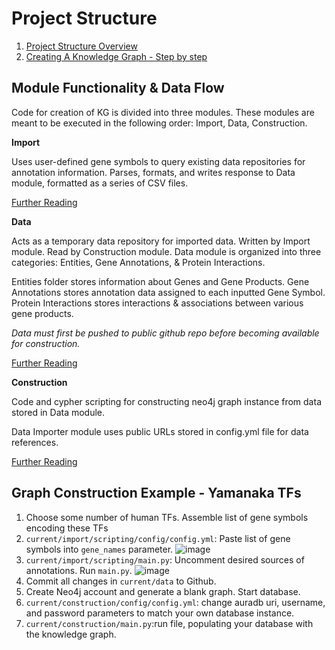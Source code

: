 Project Structure
================

1. [Project Structure Overview](https://github.com/wassermanlab/knits/edit/main/current/README.md#module-functionality--data-flow-modulefunctiondataflow)
3. [Creating A Knowledge Graph - Step by step](https://github.com/wassermanlab/knits/edit/main/current/README.md#graph-construction-example---yamanaka-tfs)

Module Functionality & Data Flow
----------
Code for creation of KG is divided into three modules. These modules are meant to be executed in the following order: Import, Data, Construction.

**Import**

Uses user-defined gene symbols to query existing data repositories for annotation information. Parses, formats, and writes response to Data module, formatted as a series of CSV files.

[Further Reading](import/MODULE_OVERVIEW.md)

**Data**

Acts as a temporary data repository for imported data. Written by Import module. Read by Construction module. Data module is organized into three categories: Entities, Gene Annotations, & Protein Interactions. 

Entities folder stores information about Genes and Gene Products. Gene Annotations stores annotation data assigned to each inputted Gene Symbol. Protein Interactions stores interactions & associations between various gene products.

_Data must first be pushed to public github repo before becoming available for construction._

[Further Reading](data/MODULE_OVERVIEW.md)

**Construction**

Code and cypher scripting for constructing neo4j graph instance from data stored in Data module. 

Data Importer module uses public URLs stored in config.yml file for data references.

[Further Reading](construction/MODULE_OVERVIEW.md)

Graph Construction Example - Yamanaka TFs
---------
1. Choose some number of human TFs. Assemble list of gene symbols encoding these TFs
2. `current/import/scripting/config/config.yml`: Paste list of gene symbols into `gene_names` parameter.
![image](https://user-images.githubusercontent.com/95512439/186543871-57dd7271-13bf-4871-ad9d-cd420ddeaa82.png)
3. `current/import/scripting/main.py`: Uncomment desired sources of annotations. Run `main.py`. 
![image](https://user-images.githubusercontent.com/95512439/186546230-361f95af-7bfb-4ba8-b28d-cdfe999d2717.png)
4. Commit all changes in `current/data` to Github.
5. Create Neo4j account and generate a blank graph. Start database.
6. `current/construction/config/config.yml`: change auradb uri, username, and password parameters to match your own database instance.
7. `current/construction/main.py`:run file, populating your database with the knowledge graph. 

